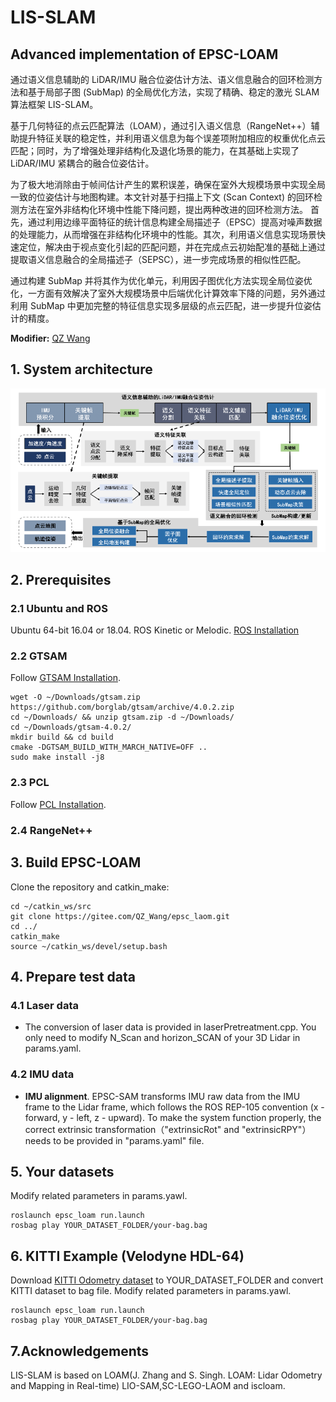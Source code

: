# LIS-SLAM

## Advanced implementation of EPSC-LOAM

通过语义信息辅助的 LiDAR/IMU 融合位姿估计方法、语义信息融合的回环检测方法和基于局部子图 (SubMap) 的全局优化方法，实现了精确、稳定的激光 SLAM 算法框架 LIS-SLAM。

基于几何特征的点云匹配算法（LOAM），通过引入语义信息（RangeNet++）辅助提升特征关联的稳定性，并利用语义信息为每个误差项附加相应的权重优化点云匹配；同时，为了增强处理非结构化及退化场景的能力，在其基础上实现了 LiDAR/IMU 紧耦合的融合位姿估计。

为了极大地消除由于帧间估计产生的累积误差，确保在室外大规模场景中实现全局一致的位姿估计与地图构建。本文针对基于扫描上下文 (Scan Context) 的回环检测方法在室外非结构化环境中性能下降问题，提出两种改进的回环检测方法。 首先，通过利用边缘平面特征的统计信息构建全局描述子（EPSC）提高对噪声数据的处理能力，从而增强在非结构化环境中的性能。其次，利用语义信息实现场景快速定位，解决由于视点变化引起的匹配问题，并在完成点云初始配准的基础上通过提取语义信息融合的全局描述子（SEPSC），进一步完成场景的相似性匹配。

通过构建 SubMap 并将其作为优化单元，利用因子图优化方法实现全局位姿优化，一方面有效解决了室外大规模场景中后端优化计算效率下降的问题，另外通过利用 SubMap 中更加完整的特征信息实现多层级的点云匹配，进一步提升位姿估计的精度。

**Modifier:** [QZ Wang](http://www.wang.qingzhi@outlook.com)

## 1. System architecture

<p align='center'>
    <img src="./assets/doc/system.png" alt="drawing" width="800"/>
</p>

## 2. Prerequisites
### 2.1 **Ubuntu** and **ROS**
Ubuntu 64-bit 16.04 or 18.04.
ROS Kinetic or Melodic. [ROS Installation](http://wiki.ros.org/ROS/Installation)

### 2.2 **GTSAM**
Follow [GTSAM Installation](https://github.com/borglab/gtsam/releases).
  ```
  wget -O ~/Downloads/gtsam.zip https://github.com/borglab/gtsam/archive/4.0.2.zip
  cd ~/Downloads/ && unzip gtsam.zip -d ~/Downloads/
  cd ~/Downloads/gtsam-4.0.2/
  mkdir build && cd build
  cmake -DGTSAM_BUILD_WITH_MARCH_NATIVE=OFF ..
  sudo make install -j8
  ```

### 2.3 **PCL**
Follow [PCL Installation](http://www.pointclouds.org/downloads/linux.html).


### 2.4 **RangeNet++**



## 3. Build EPSC-LOAM
Clone the repository and catkin_make:

  ```
  cd ~/catkin_ws/src
  git clone https://gitee.com/QZ_Wang/epsc_laom.git
  cd ../
  catkin_make
  source ~/catkin_ws/devel/setup.bash
  ```

## 4. Prepare test data
### 4.1 Laser data
  - The conversion of laser data is provided in laserPretreatment.cpp. You only need to modify N_Scan and horizon_SCAN of your 3D Lidar in params.yaml.

### 4.2 IMU data
  - **IMU alignment**. EPSC-SAM transforms IMU raw data from the IMU frame to the Lidar frame, which follows the ROS REP-105 convention (x - forward, y - left, z - upward). To make the system function properly, the correct extrinsic transformation（"extrinsicRot" and "extrinsicRPY"） needs to be provided in "params.yaml" file. 

## 5. Your datasets
Modify related parameters in params.yawl.

  ```
  roslaunch epsc_loam run.launch
  rosbag play YOUR_DATASET_FOLDER/your-bag.bag
  ```


## 6. KITTI Example (Velodyne HDL-64)
Download [KITTI Odometry dataset](http://www.cvlibs.net/datasets/kitti/eval_odometry.php) to YOUR_DATASET_FOLDER and convert KITTI dataset to bag file. 
Modify related parameters in params.yawl.

  ```
  roslaunch epsc_loam run.launch
  rosbag play YOUR_DATASET_FOLDER/your-bag.bag
  ```

## 7.Acknowledgements
LIS-SLAM is based on LOAM(J. Zhang and S. Singh. LOAM: Lidar Odometry and Mapping in Real-time) LIO-SAM,SC-LEGO-LAOM and iscloam.


